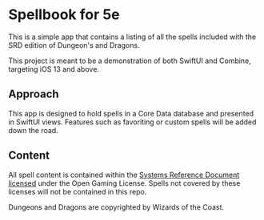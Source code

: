 # Spellbook for 5e  

This is a simple app that contains a listing of all the spells included with the SRD edition of Dungeon's and Dragons.

This project is meant to be a demonstration of both SwiftUI and Combine, targeting iOS 13 and above. 

## Approach

This app is designed to hold spells in a Core Data database and presented in SwiftUI views. Features such as favoriting or custom spells will be added down the road.

## Content

All spell content is contained within the [Systems Reference Document licensed](https://dnd.wizards.com/articles/features/systems-reference-document-srd) under the Open Gaming License. Spells not covered by these licenses will not be contained in this repo.

Dungeons and Dragons are copyrighted by Wizards of the Coast. 